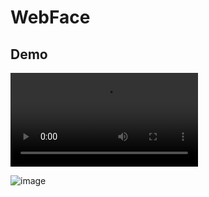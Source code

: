 # WebFace

## Demo

 ![video](https://github.com/terryyrliang/webface/blob/master/demo/demo.mp4)

 ![image](https://github.com/terryyrliang/webface/blob/master/demo/demo.gif)


